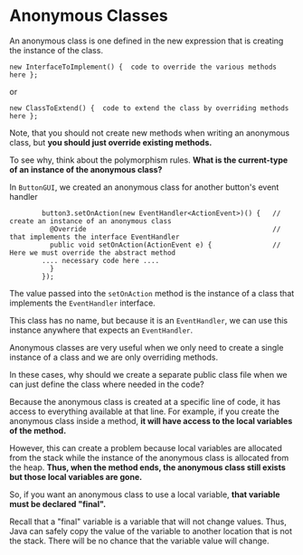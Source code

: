 # Anonymous Classes
An anonymous class is one defined in the new expression that is creating the instance of the class.
```
new InterfaceToImplement() {  code to override the various methods here };
```
  or
```
new ClassToExtend() {  code to extend the class by overriding methods here };
```
Note, that you should not create new methods when writing an anonymous class, but __you should just override existing methods.__

To see why, think about the polymorphism rules.  __What is the current-type of an instance of the anonymous class?__

In `ButtonGUI`, we created an anonymous class for another button's event handler
```
	    button3.setOnAction(new EventHandler<ActionEvent>)() {   // create an instance of an anonymous class
	      @Override                                              // that implements the interface EventHandler
	      public void setOnAction(ActionEvent e) {               // Here we must override the abstract method
		.... necessary code here ....
	      }
	    });
```
The value passed into the `setOnAction` method is the instance of a class that implements the `EventHandler` interface.

This class has no name, but because it is an `EventHandler`, we can use this instance anywhere that expects an `EventHandler`.

Anonymous classes are very useful when we only need to create a single instance of a class and we are only overriding methods.

In these cases, why should we create a separate public class file when we can just define the class where needed in the code?

Because the anonymous class is created at a specific line of code, it has access to everything available at that line.
For example, if you create the anonymous class inside a method, __it will have access to the local variables of the method.__

However, this can create a problem because local variables are allocated from the stack while the instance of the anonymous class is allocated from the heap.  __Thus, when the method ends, the anonymous class still exists but those local variables are gone.__

So, if you want an anonymous class to use a local variable, __that variable must be declared "final".__

Recall that a "final" variable is a variable that will not change values.  Thus, Java can safely copy the value of the variable to another location that is not the stack. There will be no chance that the variable value will change.
